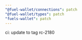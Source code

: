 ```yaml
---
"@fuel-wallet/connections": patch
"@fuel-wallet/types": patch
"fuels-wallet": patch
---
```


ci: update to tag rc-2180
